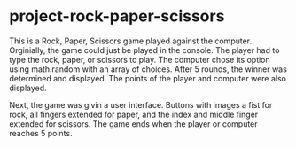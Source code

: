 # project-rock-paper-scissors

This is a Rock, Paper, Scissors game played against the computer. Orginially, the game could just be played in the console. The player had to type the rock, paper, or scissors to play. The computer chose its option using math.random with an array of choices. After 5 rounds, the winner was determined and displayed. The points of the player and computer were also displayed. 

Next, the game was givin a user interface. Buttons with images a fist for rock, all fingers extended for paper, and the index and middle finger extended for scissors. The game ends when the player or computer reaches 5 points. 